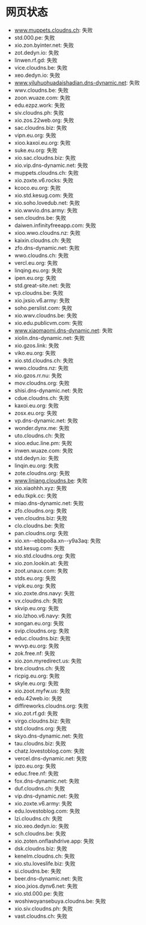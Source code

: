 # 网页状态
- www.muppets.cloudns.ch: 失败
- std.000.pe: 失败
- xio.zon.byinter.net: 失败
- zot.dedyn.io: 失败
- linwen.rf.gd: 失败
- vice.cloudns.be: 失败
- xeo.dedyn.io: 失败
- www.yiluhuohuadaishadian.dns-dynamic.net: 失败
- wwv.cloudns.be: 失败
- zoon.wuaze.com: 失败
- edu.ezpz.work: 失败
- siv.cloudns.ph: 失败
- xio.zos.22web.org: 失败
- sac.cloudns.biz: 失败
- vipn.eu.org: 失败
- xioo.kaxoi.eu.org: 失败
- suke.eu.org: 失败
- xio.sac.cloudns.biz: 失败
- xio.vip.dns-dynamic.net: 失败
- muppets.cloudns.ch: 失败
- xio.zoxte.v6.rocks: 失败
- kcoco.eu.org: 失败
- xio.std.kesug.com: 失败
- xio.soho.lovedub.net: 失败
- xio.wwvio.dns.army: 失败
- sen.cloudns.be: 失败
- daiwen.infinityfreeapp.com: 失败
- xioo.wwo.cloudns.nz: 失败
- kaixin.cloudns.ch: 失败
- zfo.dns-dynamic.net: 失败
- wwo.cloudns.ch: 失败
- vercl.eu.org: 失败
- linqing.eu.org: 失败
- ipen.eu.org: 失败
- std.great-site.net: 失败
- vp.cloudns.be: 失败
- xio.jxsio.v6.army: 失败
- soho.perslist.com: 失败
- xio.wwv.cloudns.be: 失败
- xio.edu.publicvm.com: 失败
- www.xiaomaomi.dns-dynamic.net: 失败
- xiolin.dns-dynamic.net: 失败
- xio.gzos.link: 失败
- viko.eu.org: 失败
- xio.std.cloudns.ch: 失败
- wwo.cloudns.nz: 失败
- xio.gzos.rr.nu: 失败
- mov.cloudns.org: 失败
- shisi.dns-dynamic.net: 失败
- cdue.cloudns.ch: 失败
- kaxoi.eu.org: 失败
- zosx.eu.org: 失败
- vp.dns-dynamic.net: 失败
- wonder.dynx.me: 失败
- uto.cloudns.ch: 失败
- xioo.educ.line.pm: 失败
- inwen.wuaze.com: 失败
- std.dedyn.io: 失败
- linqin.eu.org: 失败
- zote.cloudns.org: 失败
- www.liniang.cloudns.be: 失败
- xio.xiaohhh.xyz: 失败
- edu.tkpk.cc: 失败
- miao.dns-dynamic.net: 失败
- zfo.cloudns.org: 失败
- ven.cloudns.biz: 失败
- clo.cloudns.be: 失败
- pan.cloudns.org: 失败
- xio.xn--ebbpo8a.xn--y9a3aq: 失败
- std.kesug.com: 失败
- xio.std.cloudns.org: 失败
- xio.zon.lookin.at: 失败
- zoot.unaux.com: 失败
- stds.eu.org: 失败
- vipk.eu.org: 失败
- xio.zoxte.dns.navy: 失败
- vx.cloudns.ch: 失败
- skvip.eu.org: 失败
- xio.lzhoo.v6.navy: 失败
- xongan.eu.org: 失败
- svip.cloudns.org: 失败
- educ.cloudns.biz: 失败
- wvvp.eu.org: 失败
- zok.free.nf: 失败
- xio.zon.myredirect.us: 失败
- bre.cloudns.ch: 失败
- ricpig.eu.org: 失败
- skyle.eu.org: 失败
- xio.zoot.myfw.us: 失败
- edu.42web.io: 失败
- diffireworks.cloudns.org: 失败
- xio.zot.rf.gd: 失败
- virgo.cloudns.biz: 失败
- std.cloudns.org: 失败
- skyo.dns-dynamic.net: 失败
- tau.cloudns.biz: 失败
- chatz.lovestoblog.com: 失败
- vercel.dns-dynamic.net: 失败
- ipzo.eu.org: 失败
- educ.free.nf: 失败
- fox.dns-dynamic.net: 失败
- duf.cloudns.ch: 失败
- vip.dns-dynamic.net: 失败
- xio.zoxte.v6.army: 失败
- edu.lovestoblog.com: 失败
- lzi.cloudns.ch: 失败
- xio.xeo.dedyn.io: 失败
- sch.cloudns.be: 失败
- xio.zoten.onflashdrive.app: 失败
- dsk.cloudns.biz: 失败
- kenelm.cloudns.ch: 失败
- xio.stu.loveslife.biz: 失败
- si.cloudns.be: 失败
- beer.dns-dynamic.net: 失败
- xioo.jxios.dynv6.net: 失败
- xio.std.000.pe: 失败
- woshiwoyansebuya.cloudns.be: 失败
- xio.siv.cloudns.ph: 失败
- vast.cloudns.ch: 失败

